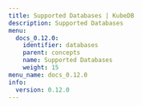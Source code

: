 ```yaml
---
title: Supported Databases | KubeDB
description: Supported Databases
menu:
  docs_0.12.0:
    identifier: databases
    parent: concepts
    name: Supported Databases
    weight: 15
menu_name: docs_0.12.0
info:
  version: 0.12.0
---
```


